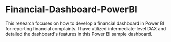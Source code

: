 # Financial-Dashboard-PowerBI
This research focuses on how to develop a financial dashboard in Power BI for reporting financial complaints. I have utilized intermediate-level DAX and detailed the dashboard's features in this Power BI sample dashboard.

